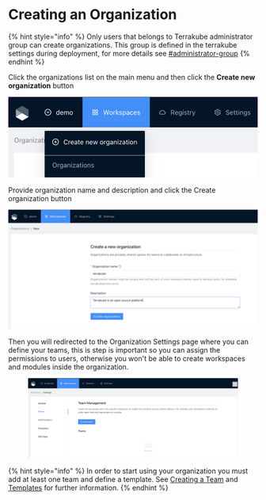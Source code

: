 # Creating an Organization

{% hint style="info" %}
Only users that belongs to Terrakube administrator group can create organizations. This group is defined in the terrakube settings during deployment, for more details see [#administrator-group](../../getting-started/security.md#administrator-group "mention")
{% endhint %}

Click the organizations list on the main menu and then click the **Create new organization** button

![](<../../.gitbook/assets/image (31).png>)

Provide organization name and description and click the Create organization button

![](<../../.gitbook/assets/image (140).png>)

Then you will redirected to the Organization Settings page where you can define your teams, this is step is important so you can assign the permissions to users, otherwise you won't be able to create workspaces and modules inside the organization.

&#x20;

<figure><img src="../../.gitbook/assets/image (14).png" alt=""><figcaption></figcaption></figure>

{% hint style="info" %}
In order to start using your organization you must add at least one team and define a template. See [Creating a Team](team-management.md#creating-a-team) and [Templates](templates.md#creating-a-template) for further information.
{% endhint %}
